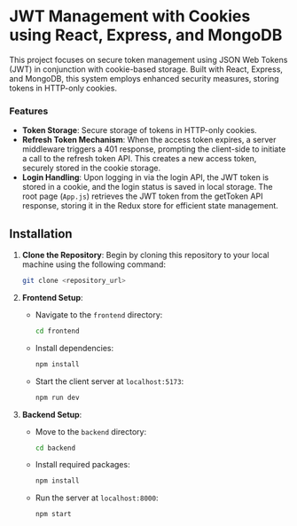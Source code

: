 # JWT Management with Cookies using React, Express, and MongoDB

This project focuses on secure token management using JSON Web Tokens (JWT) in conjunction with cookie-based storage. Built with React, Express, and MongoDB, this system employs enhanced security measures, storing tokens in HTTP-only cookies.

### Features

- **Token Storage**: Secure storage of tokens in HTTP-only cookies.
- **Refresh Token Mechanism**: When the access token expires, a server middleware triggers a 401 response, prompting the client-side to initiate a call to the refresh token API. This creates a new access token, securely stored in the cookie storage.
- **Login Handling**: Upon logging in via the login API, the JWT token is stored in a cookie, and the login status is saved in local storage. The root page (`App.js`) retrieves the JWT token from the getToken API response, storing it in the Redux store for efficient state management.

## Installation

1. **Clone the Repository**: Begin by cloning this repository to your local machine using the following command:
    ```bash
    git clone <repository_url>
    ```

2. **Frontend Setup**:
    - Navigate to the `frontend` directory:
        ```bash
        cd frontend
        ```
    - Install dependencies:
        ```bash
        npm install
        ```
    - Start the client server at `localhost:5173`:
        ```bash
        npm run dev
        ```

3. **Backend Setup**:
    - Move to the `backend` directory:
        ```bash
        cd backend
        ```
    - Install required packages:
        ```bash
        npm install
        ```
    - Run the server at `localhost:8000`:
        ```bash
        npm start
        ```
